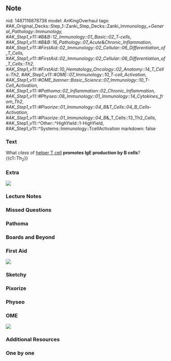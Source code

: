 ## Note
nid: 1487116878738
model: AnKingOverhaul
tags: #AK_Original_Decks::Step_1::Zanki_Step_Decks::Zanki_Immunology_+_General_Pathology::Immunology, #AK_Step1_v11::#B&B::12_Immunology::01_Basic::02_T-cells, #AK_Step1_v11::#B&B::16_Pathology::07_Acute_&_Chronic_Inflammation, #AK_Step1_v11::#FirstAid::02_Immunology::02_Cellular::06_Differentiation_of_T_Cells, #AK_Step1_v11::#FirstAid::02_Immunology::02_Cellular::06_Differentiation_of_T_Cells::Th2, #AK_Step1_v11::#FirstAid::10_Hematology_Oncology::02_Anatomy::14_T_Cells::Th2, #AK_Step1_v11::#OME::07_Immunology::10_T-cell_Activation, #AK_Step1_v11::#OME_banner::Basic_Science::07_Immunology::10_T-Cell_Activation, #AK_Step1_v11::#Pathoma::02_Inflammation::02_Chronic_Inflammation, #AK_Step1_v11::#Physeo::08_Immunology::01_Immunology::14_Cytokines_from_Th2, #AK_Step1_v11::#Pixorize::01_Immunology::04_B_&_T_Cells::04_B_Cells_-_Activation, #AK_Step1_v11::#Pixorize::01_Immunology::04_B_&_T_Cells::13_Th2_Cells, #AK_Step1_v11::^Other::^HighYield::1-HighYield, #AK_Step1_v11::^Systems::Immunology::TcellActivation
markdown: false

### Text
<div>
  <div>
    <div>
      What <i>class</i> of <u>helper T cell</u> <b>promotes IgE
      production by B cells</b>?
    </div>
    <div>
      {{c1::Th<sub>2</sub>}}
    </div>
  </div>
</div>

### Extra
<img src="paste-161220187390106.jpg">

### Lecture Notes


### Missed Questions


### Pathoma


### Boards and Beyond


### First Aid
<img src="tmpwwng4cg_.png">

### Sketchy


### Pixorize


### Physeo


### OME
<div class="ome-widget">
  <a href=
  "https://onlinemeded.org/spa/immunology/t-cell-activation/acquire?ref=anki">
  <img src="_OME_AnkiFlashcards_Lesson_3.png"></a>
</div>

### Additional Resources


### One by one

